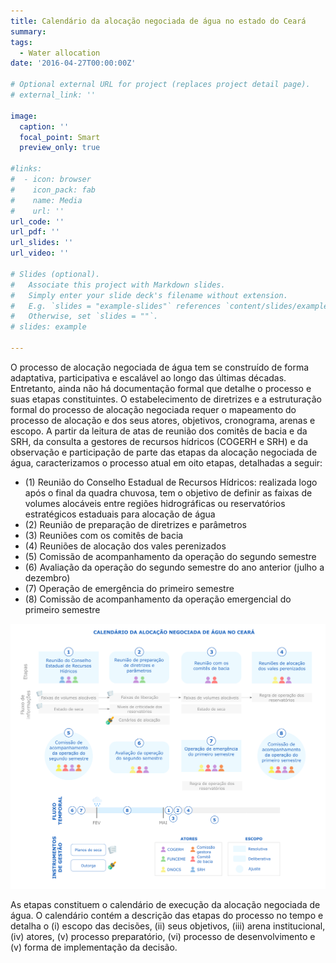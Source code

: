 ```yaml
---
title: Calendário da alocação negociada de água no estado do Ceará
summary: 
tags:
  - Water allocation
date: '2016-04-27T00:00:00Z'

# Optional external URL for project (replaces project detail page).
# external_link: ''

image:
  caption: ''
  focal_point: Smart
  preview_only: true

#links:
#  - icon: browser
#    icon_pack: fab
#    name: Media
#    url: ''
url_code: ''
url_pdf: ''
url_slides: ''
url_video: ''

# Slides (optional).
#   Associate this project with Markdown slides.
#   Simply enter your slide deck's filename without extension.
#   E.g. `slides = "example-slides"` references `content/slides/example-slides.md`.
#   Otherwise, set `slides = ""`.
# slides: example

---
```


O processo de alocação negociada de água tem se construído de forma
adaptativa, participativa e escalável ao longo das últimas décadas. Entretanto, ainda
não há documentação formal que detalhe o processo e suas etapas constituintes. O
estabelecimento de diretrizes e a estruturação formal do processo de alocação
negociada requer o mapeamento do processo de alocação e dos seus atores,
objetivos, cronograma, arenas e escopo.
A partir da leitura de atas de reunião dos comitês de bacia e da SRH, da
consulta a gestores de recursos hídricos (COGERH e SRH) e da observação e
participação de parte das etapas da alocação negociada de água, caracterizamos o
processo atual em oito etapas, detalhadas a seguir:

- (1) Reunião do Conselho Estadual de Recursos Hídricos: realizada logo após o final
da quadra chuvosa, tem o objetivo de definir as faixas de volumes alocáveis
entre regiões hidrográficas ou reservatórios estratégicos estaduais para alocação
de água
- (2) Reunião de preparação de diretrizes e parâmetros
- (3) Reuniões com os comitês de bacia
- (4) Reuniões de alocação dos vales perenizados
- (5) Comissão de acompanhamento da operação do segundo semestre
- (6) Avaliação da operação do segundo semestre do ano anterior (julho a dezembro)
- (7) Operação de emergência do primeiro semestre
- (8) Comissão de acompanhamento da operação emergencial do primeiro semestre

![Image alt](calendario_alocacao_versao3.png)

As etapas constituem o calendário de execução da alocação negociada de
água. O calendário contém a descrição das etapas do processo no tempo e detalha
o (i) escopo das decisões, (ii) seus objetivos, (iii) arena institucional, (iv) atores, (v)
processo preparatório, (vi) processo de desenvolvimento e (v) forma de
implementação da decisão.